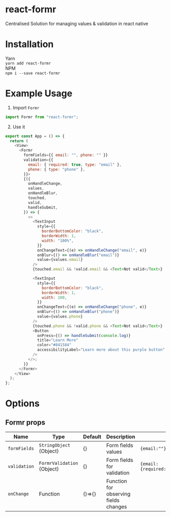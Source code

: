 # react-formr

Centralised Solution for managing values & validation in react native

# Installation

Yarn \
`yarn add react-formr` \
NPM \
`npm i --save react-formr`

# Example Usage

1. Import `Formr`

```javascript
import Formr from "react-formr";
```

2. Use it

```javascript
export const App = () => {
  return (
    <View>
      <Formr
        formFields={{ email: "", phone: "" }}
        validation={{
          email: { required: true, type: "email" },
          phone: { type: "phone" },
        }}>
        {({
          onHandleChange,
          values,
          onHandleBlur,
          touched,
          valid,
          handleSubmit,
        }) => {
          <>
            <TextInput
              style={{
                borderBottomColor: "black",
                borderWidth: 1,
                width: "100%",
              }}
              onChangeText={(e) => onHandleChange("email", e)}
              onBlur={() => onHandleBlur("email")}
              value={values.email}
            />
            {touched.email && !valid.email && <Text>Not valid</Text>}

            <TextInput
              style={{
                borderBottomColor: "black",
                borderWidth: 1,
                width: 100,
              }}
              onChangeText={(e) => onHandleChange("phone", e)}
              onBlur={() => onHandleBlur("phone")}
              value={values.phone}
            />
            {touched.phone && !valid.phone && <Text>Not valid</Text>}
            <Button
              onPress={() => handleSubmit(console.log)}
              title="Learn More"
              color="#841584"
              accessibilityLabel="Learn more about this purple button"
            />
          </>;
        }}
      </Formr>
    </View>
  );
};
```

# Options

## Formr props

| Name         | Type                       | Default | Description                           | Example                                |
| ------------ | -------------------------- | ------- | ------------------------------------- | -------------------------------------- |
| `formFields` | `StringObject` (Object)    | {}      | Form fields values                    | `{email:""}`                           |
| `validation` | `FormrValidation` (Object) | {}      | Form fields for validation            | `{email:{required:true,type:"email"}}` |
| `onChange`   | Function                   | ()=>{}  | Function for observing fields changes |                                        |
